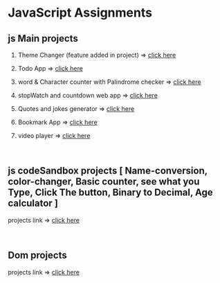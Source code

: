 
# JavaScript Assignments 

##  js Main projects 

 1. Theme Changer (feature added in project)   =>  [click here](https://github.com/Ashish-Nagar-027/Pexel-photos)
 
 2. Todo App   =>   [click here](https://github.com/Ashish-Nagar-027/JS-Todo-List-Project)
 
 3. word & Character counter with Palindrome checker    =>   [click here](https://github.com/Ashish-Nagar-027/Js-word-player)
  
 4. stopWatch and countdown web app   =>   [click here](https://github.com/Ashish-Nagar-027/Js-Time-Player)
   
 5. Quotes and jokes generator   =>   [click here](https://github.com/Ashish-Nagar-027/Js-Quote-and-joke-generator)
 
 6. Bookmark App   =>   [click here](https://github.com/Ashish-Nagar-027/Url-Book-Marker)
 
 7. video player   =>   [click here](https://github.com/Ashish-Nagar-027/video-player-with-javaScript)
 
 
 <br >
 
 ##  js codeSandbox projects  [ Name-conversion, color-changer, Basic counter, see what you Type,  Click The button, Binary to Decimal, Age calculator ]
  
  projects link       =>       [click here](https://github.com/Ashish-Nagar-027/Js-assignments-projects)
  
   <br >
  
 ## Dom projects
 
  projects link       =>       [click here](https://github.com/Ashish-Nagar-027/Js-assignments-projects)
  

